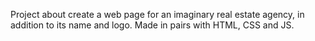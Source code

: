 Project about create a web page for an imaginary real estate agency, in addition to its name and logo.
Made in pairs with HTML, CSS and JS.

